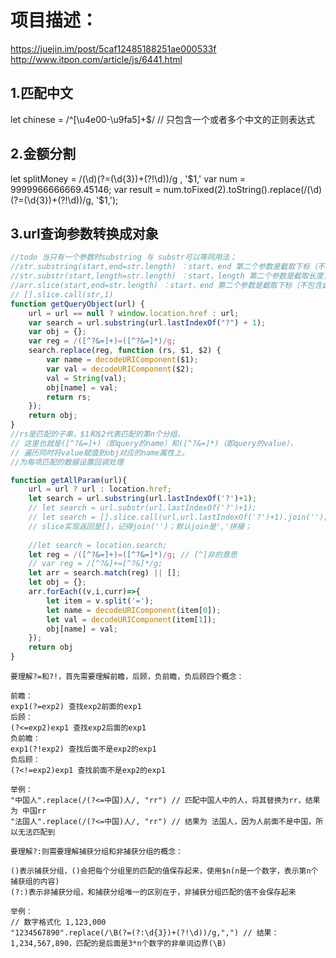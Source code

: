 # 项目描述：
https://juejin.im/post/5caf12485188251ae000533f
http://www.itpon.com/article/js/6441.html

## 1.匹配中文
let chinese = /^[\u4e00-\u9fa5]+$/ // 只包含一个或者多个中文的正则表达式

## 2.金额分割
let splitMoney = /(\d)(?=(\d{3})+(?!\d))/g , '$1,'
var num = 9999966666669.45146;
var result = num.toFixed(2).toString().replace(/(\d)(?=(\d{3})+(?!\d))/g, '$1,');

## 3.url查询参数转换成对象
```js
//todo 当只有一个参数时substring 与 substr可以等同用法；
//str.substring(start,end=str.length) ：start，end 第二个参数是截取下标（不包含此下标），省略默认到最后
//str.substr(start,length=str.length) ：start，length 第二个参数是截取长度，省略默认到最后
//arr.slice(start,end=str.length) ：start，end 第二个参数是截取下标（不包含此下标），省略默认到最后 
// [].slice.call(str,1)
function getQueryObject(url) {
    url = url == null ? window.location.href : url;
    var search = url.substring(url.lastIndexOf("?") + 1);
    var obj = {};
    var reg = /([^?&=]+)=([^?&=]*)/g;
    search.replace(reg, function (rs, $1, $2) {
        var name = decodeURIComponent($1);
        var val = decodeURIComponent($2);                
        val = String(val);
        obj[name] = val;
        return rs;
    });
    return obj;
}
//rs是匹配的子串，$1和$2代表匹配的第n个分组，
// 这里也就是([^?&=]+)（即query的name）和([^?&=]*)（即query的value），
// 遍历同时将value赋值到obj对应的name属性上。
//为每项匹配的数据设置回调处理

function getAllParam(url){
    url = url ? url : location.href;
    let search = url.substring(url.lastIndexOf('?')+1);
    // let search = url.substr(url.lastIndexOf('?')+1);
    // let search = [].slice.call(url,url.lastIndexOf('?')+1).join('');
    // slice实现返回是[]，记得join('')；默认join是','拼接；
    
    //let search = location.search;
    let reg = /([^?&=]+)=([^?&=]*)/g; // [^]非的意思
    // var reg = /[^?&]+=[^?&]*/g;
    let arr = search.match(reg) || [];
    let obj = {};
    arr.forEach((v,i,curr)=>{
        let item = v.split('=');
        let name = decodeURIComponent(item[0]);
        let val = decodeURIComponent(item[1]);
        obj[name] = val;
    });
    return obj
}
```

```
要理解?=和?!，首先需要理解前瞻，后顾，负前瞻，负后顾四个概念：

前瞻：
exp1(?=exp2) 查找exp2前面的exp1
后顾：
(?<=exp2)exp1 查找exp2后面的exp1
负前瞻：
exp1(?!exp2) 查找后面不是exp2的exp1
负后顾：
(?<!=exp2)exp1 查找前面不是exp2的exp1

举例：
"中国人".replace(/(?<=中国)人/, "rr") // 匹配中国人中的人，将其替换为rr，结果为 中国rr
"法国人".replace(/(?<=中国)人/, "rr") // 结果为 法国人，因为人前面不是中国，所以无法匹配到

要理解?:则需要理解捕获分组和非捕获分组的概念：

()表示捕获分组，()会把每个分组里的匹配的值保存起来，使用$n(n是一个数字，表示第n个捕获组的内容)
(?:)表示非捕获分组，和捕获分组唯一的区别在于，非捕获分组匹配的值不会保存起来

举例：
// 数字格式化 1,123,000
"1234567890".replace(/\B(?=(?:\d{3})+(?!\d))/g,",") // 结果：1,234,567,890，匹配的是后面是3*n个数字的非单词边界(\B)
```
